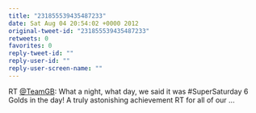 ```yaml
---
title: "231855539435487233"
date: Sat Aug 04 20:54:02 +0000 2012
original-tweet-id: "231855539435487233"
retweets: 0
favorites: 0
reply-tweet-id: ""
reply-user-id: ""
reply-user-screen-name: ""
---
```

RT <a href="https://twitter.com/TeamGB">@TeamGB</a>: What a night, what day, we said it was #SuperSaturday 6 Golds in the day! A truly astonishing achievement RT for all of our  ...

